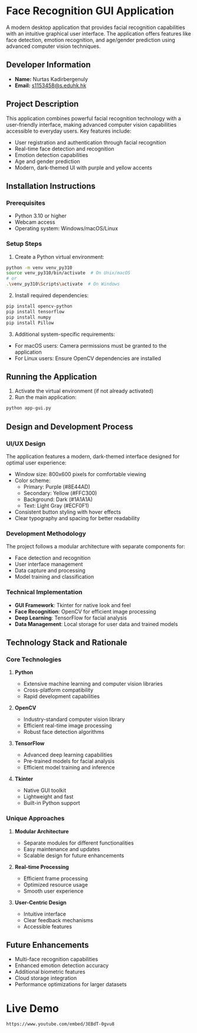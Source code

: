 # Face Recognition GUI Application

A modern desktop application that provides facial recognition capabilities with an intuitive graphical user interface. The application offers features like face detection, emotion recognition, and age/gender prediction using advanced computer vision techniques.

## Developer Information

- **Name:** Nurtas Kadirbergenuly
- **Email:** s1153458@s.eduhk.hk

## Project Description

This application combines powerful facial recognition technology with a user-friendly interface, making advanced computer vision capabilities accessible to everyday users. Key features include:

- User registration and authentication through facial recognition
- Real-time face detection and recognition
- Emotion detection capabilities
- Age and gender prediction
- Modern, dark-themed UI with purple and yellow accents

## Installation Instructions

### Prerequisites

- Python 3.10 or higher
- Webcam access
- Operating system: Windows/macOS/Linux

### Setup Steps

1. Create a Python virtual environment:

```bash
python -m venv venv_py310
source venv_py310/bin/activate  # On Unix/macOS
# or
.\venv_py310\Scripts\activate  # On Windows
```

2. Install required dependencies:

```bash
pip install opencv-python
pip install tensorflow
pip install numpy
pip install Pillow
```

3. Additional system-specific requirements:

- For macOS users: Camera permissions must be granted to the application
- For Linux users: Ensure OpenCV dependencies are installed

## Running the Application

1. Activate the virtual environment (if not already activated)
2. Run the main application:

```bash
python app-gui.py
```

## Design and Development Process

### UI/UX Design

The application features a modern, dark-themed interface designed for optimal user experience:

- Window size: 800x600 pixels for comfortable viewing
- Color scheme:
  - Primary: Purple (#8E44AD)
  - Secondary: Yellow (#FFC300)
  - Background: Dark (#1A1A1A)
  - Text: Light Gray (#ECF0F1)
- Consistent button styling with hover effects
- Clear typography and spacing for better readability

### Development Methodology

The project follows a modular architecture with separate components for:

- Face detection and recognition
- User interface management
- Data capture and processing
- Model training and classification

### Technical Implementation

- **GUI Framework**: Tkinter for native look and feel
- **Face Recognition**: OpenCV for efficient image processing
- **Deep Learning**: TensorFlow for facial analysis
- **Data Management**: Local storage for user data and trained models

## Technology Stack and Rationale

### Core Technologies

1. **Python**

   - Extensive machine learning and computer vision libraries
   - Cross-platform compatibility
   - Rapid development capabilities

2. **OpenCV**

   - Industry-standard computer vision library
   - Efficient real-time image processing
   - Robust face detection algorithms

3. **TensorFlow**

   - Advanced deep learning capabilities
   - Pre-trained models for facial analysis
   - Efficient model training and inference

4. **Tkinter**
   - Native GUI toolkit
   - Lightweight and fast
   - Built-in Python support

### Unique Approaches

1. **Modular Architecture**

   - Separate modules for different functionalities
   - Easy maintenance and updates
   - Scalable design for future enhancements

2. **Real-time Processing**

   - Efficient frame processing
   - Optimized resource usage
   - Smooth user experience

3. **User-Centric Design**
   - Intuitive interface
   - Clear feedback mechanisms
   - Accessible features

## Future Enhancements

- Multi-face recognition capabilities
- Enhanced emotion detection accuracy
- Additional biometric features
- Cloud storage integration
- Performance optimizations for larger datasets

# Live Demo

```html
https://www.youtube.com/embed/3EBdT-0gvu8
```
